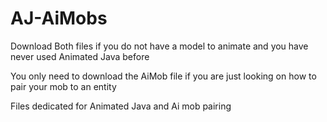 # AJ-AiMobs

Download Both files if you do not have a model to animate and you have never used Animated Java before

You only need to download the AiMob file if you are just looking on how to pair your mob to an entity

Files dedicated for Animated Java and Ai mob pairing
